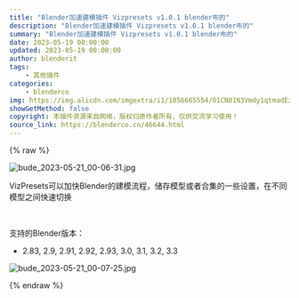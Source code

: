 ```yaml
---
title: "Blender加速建模插件 Vizpresets v1.0.1 blender布的"
description: "Blender加速建模插件 Vizpresets v1.0.1 blender布的"
summary: "Blender加速建模插件 Vizpresets v1.0.1 blender布的"
date: 2023-05-19 00:00:00
updated: 2023-05-19 00:00:00
author: blenderit
tags: 
    - 其他插件
categories:
    - blenderco
img: https://img.alicdn.com/imgextra/i1/1856665554/O1CN01N3Vmdy1qtmadEzvy5_!!1856665554.jpg
showGetMethod: false
copyright: 本插件资源来自网络，版权归原作者所有，仅供交流学习使用！
source_link: https://blenderco.cn/46644.html
---
```


{% raw %}
<p><img class="aligncenter" src="https://img.alicdn.com/imgextra/i1/1856665554/O1CN01N3Vmdy1qtmadEzvy5_!!1856665554.jpg" alt="bude_2023-05-21_00-06-31.jpg"></p><p>VizPresets可以加快Blender的建模流程，储存模型或者合集的一些设置，在不同模型之间快速切换</p><p> </p><p>支持的Blender版本：</p><ul>
<li>2.83, 2.9, 2.91, 2.92, 2.93, 3.0, 3.1, 3.2, 3.3</li>
</ul><p><img class="aligncenter" src="https://img.alicdn.com/imgextra/i2/1856665554/O1CN01d7e8Ho1qtmai9MUQj_!!1856665554.jpg" alt="bude_2023-05-21_00-07-25.jpg"></p>
<div style="display: none">blenderco</div>
{% endraw %}